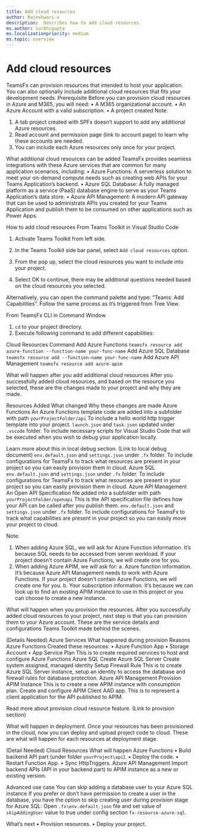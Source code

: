 ```yaml
---
title: Add cloud resources
author: Rajeshwari-v
description:  Describes how to add cloud resources.
ms.author: surbhigupta
ms.localizationpriority: medium
ms.topic: overview
---
```


# Add cloud resources

TeamsFx can provision resources that intended to host your application. You can also optionally include additional cloud resources that fits your development needs. 
Prerequisite
Before you can provision cloud resources in Azure and M365, you will need:
•	A M365 organizational account.
•	An Azure Account with a valid subscription.
•	A project created 
Note:
1.	A tab project created with SPFx doesn’t support to add any additional Azure resources.
2.	Read account and permission page (link to account page) to learn why these accounts are needed.
3.	You can include each Azure resources only once for your project.

What additional cloud resources can be added
TeamsFx provides seamless integrations with these Azure services that are common for many application scenarios, including:
•	Azure Functions: A serverless solution to meet your on-demand compute needs such as creating web APIs for your Teams Application’s backend. 
•	Azure SQL Database: A fully managed platform as a service (PaaS) database engine to serve as your Teams Application’s data store.
•	Azure API Management:  A modern API gateway that can be used to administrate APIs you created for your Teams Application and publish them to be consumed on other applications such as Power Apps.

How to add cloud resources
From Teams Toolkit in Visual Studio Code
1.	Activate Teams Toolkit from left side.
  
2.	In the Teams Toolkit side bar panel, select `Add cloud resources` option.
 
3.	From the pop up, select the cloud resources you want to include into your project.
 
4.	Select OK to continue, there may be additional questions needed based on the cloud resources you selected.

Alternatively, you can open the command palette and type: “Teams: Add Capabilities”. Follow the same process as it’s triggered from Tree View.
 

From TeamsFx CLI in Command Window
1.	`cd` to your project directory.
2.	Execute following command to add different capabilities:

Cloud Resources	Command
Add Azure Functions	`teamsfx resource add azure-function --function-name your-func-name`
Add Azure SQL Database	`teamsfx resource add --function-name your-func-name`
Add Azure API Management	`teamsfx resource add azure-apim`

What will happen after you add additional cloud resources
After you successfully added cloud resources, and based on the resource you selected, these are the changes made to your project and why they are made.

Resources Added	What changed	Why these changes are made
Azure Functions	An Azure Functions template code are added into a subfolder with path `yourProjectFolder/api`	To include a hello world http trigger template into your project.
	`launch.json` and `task.json` updated under `.vscode` folder.	To include necessary scripts for Visual Studio Code  that will be executed when you wish to debug your application locally.

Learn more about this in local debug section. (Link to local debug document)
	`env.default.json` and `settings.json` under `.fx` folder.	To include configurations for TeamsFx to track what resources are present in your project so you can easily provision them in cloud.
Azure SQL	`env.default.json` and `settings.json` under `.fx` folder.	To include configurations for TeamsFx to track what resources are present in your project so you can easily provision them in cloud.
Azure API Management	An Open API Specification file added into a subfolder with path `yourProjectFolder/openapi`	This is the API specification file defines how your API can be called after you publish them.
	`env.default.json` and `settings.json` under `.fx` folder.	To include configurations for TeamsFx to track what capabilities are present in your project so you can easily move your project to cloud.

Note:
1.	When adding Azure SQL, we will ask for Azure Function information. It’s because SQL needs to be accessed from server workload. If your project doesn't contain Azure Functions, we will create one for you.
2.	When adding Azure APIM, we will ask for:
a.	Azure function information. It’s because Azure API Management needs to work with Azure Functions. If your project doesn't contain Azure Functions, we will create one for you.
b.	Your subscription information. It’s because we can look up to find an existing APIM instance to use in this project or you can choose to create a new instance.

What will happen when you provision the resources.
After you successfully added cloud resources to your project, next step is that you can provision them to your Azure account. These are the service details and configurations Teams Toolkit made behind the scenes.

(Details Needed)
Azure Services	What happened during provision	Reasons
Azure Functions	Created these resources: 
•	Azure Function App
•	Storage Account
•	App Service Plan	This is to create required services to host and configure Azure Functions
Azure SQL	Create Azure SQL Server
Create system assigned, managed identity 
Setup Firewall Rule	This is to create Azure SQL Server instance, setup an identity to access the database and firewall rules for database protection.
Azure API Management	Provision APIM Instance	This is to create a new APIM instance with consumption plan.
	Create and configure APIM Client AAD app.	This is to represent a client application for the API published to APIM.

Read more about provision cloud resource feature. (Link to provision section)

What will happen in deployment.
Once your resources has been provisioned in the cloud, now you can deploy and upload project code to cloud. These are what will happen for each resources at deployment stage.

(Detail Needed)
Cloud Resources	What will happen
Azure Functions	•	Build backend API part (under folder `yourProject\api`). 
•	Deploy the code.
•	Restart Function App. 
•	Sync HttpTriggers.
Azure API Management	Import backend APIs (API in your backend part) to APIM instance as a new or existing version.


Advanced use case
You can skip adding a database user to your Azure SQL instance
If you prefer or don’t have permission to create a user in the database, you have the option to skip creating user during provision stage for Azure SQL:
Open `.fx\env.default.json` file and set value of `skipAddingUser` value to true under config section `fx-resource-azure-sql`.
 

What’s next
•	Provision resources.
•	Deploy your project.
